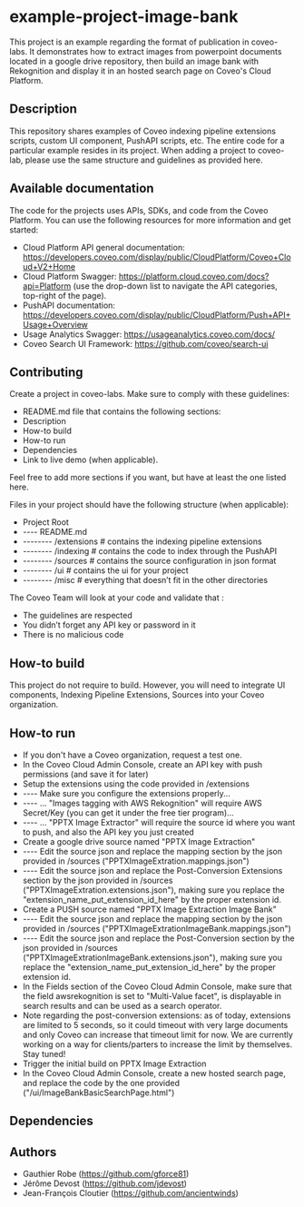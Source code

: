 # example-project-image-bank
This project is an example regarding the format of publication in coveo-labs. It demonstrates how to extract images from powerpoint documents located in a google drive repository, then build an image bank with Rekognition and display it in an hosted search page on Coveo's Cloud Platform.

## Description
This repository shares examples of Coveo indexing pipeline extensions scripts, custom UI component, PushAPI scripts, etc. The entire code for a particular example resides in its project. When adding a project to coveo-lab, please use the same structure and guidelines as provided here.

## Available documentation
The code for the projects uses APIs, SDKs, and code from the Coveo Platform. You can use the following resources for more information and get started:
 
- Cloud Platform API general documentation: https://developers.coveo.com/display/public/CloudPlatform/Coveo+Cloud+V2+Home
- Cloud Platform Swagger: https://platform.cloud.coveo.com/docs?api=Platform (use the drop-down list to navigate the API categories, top-right of the page).
- PushAPI documentation: https://developers.coveo.com/display/public/CloudPlatform/Push+API+Usage+Overview
- Usage Analytics Swagger: https://usageanalytics.coveo.com/docs/ 
- Coveo Search UI Framework: https://github.com/coveo/search-ui 

## Contributing
Create a project in coveo-labs.
Make sure to comply with these guidelines:
- README.md file that contains the following sections: 
- Description 
- How-to build 
- How-to run 
- Dependencies 
- Link to live demo (when applicable).

Feel free to add more sections if you want, but have at least the one listed here.

Files in your project should have the following structure (when applicable):
- Project Root
- ---- README.md
- -------- /extensions # contains the indexing pipeline extensions
- -------- /indexing # contains the code to index through the PushAPI
- -------- /sources # contains the source configuration in json format
- -------- /ui # contains the ui for your project
- -------- /misc # everything that doesn’t fit in the other directories
 
The Coveo Team will look at your code and validate that :
- The guidelines are respected
- You didn’t forget any API key or password in it
- There is no malicious code

## How-to build 
This project do not require to build. However, you will need to integrate UI components, Indexing Pipeline Extensions, Sources into your Coveo organization.

## How-to run 
- If you don't have a Coveo organization, request a test one.
- In the Coveo Cloud Admin Console, create an API key with push permissions (and save it for later)
- Setup the extensions using the code provided in /extensions
- ---- Make sure you configure the extensions properly... 
- ---- ... "Images tagging with AWS Rekognition" will require AWS Secret/Key (you can get it under the free tier program)... 
- ---- ... "PPTX Image Extractor" will require the source id where you want to push, and also the API key you just created
- Create a google drive source named "PPTX Image Extraction"
- ---- Edit the source json and replace the mapping section by the json provided in /sources ("PPTXImageExtration.mappings.json")
- ---- Edit the source json and replace the Post-Conversion Extensions section by the json provided in /sources ("PPTXImageExtration.extensions.json"), making sure you replace the "extension_name_put_extension_id_here" by the proper extension id.
- Create a PUSH source named "PPTX Image Extraction Image Bank"
- ---- Edit the source json and replace the mapping section by the json provided in /sources ("PPTXImageExtrationImageBank.mappings.json")
- ---- Edit the source json and replace the Post-Conversion section by the json provided in /sources ("PPTXImageExtrationImageBank.extensions.json"), making sure you replace the "extension_name_put_extension_id_here" by the proper extension id.
- In the Fields section of the Coveo Cloud Admin Console, make sure that the field awsrekognition is set to "Multi-Value facet", is displayable in search results and can be used as a search operator.
- Note regarding the post-conversion extensions: as of today, extensions are limited to 5 seconds, so it could timeout with very large documents and only Coveo can increase that timeout limit for now. We are currently working on a way for clients/parters to increase the limit by themselves. Stay tuned!
- Trigger the initial build on PPTX Image Extraction
- In the Coveo Cloud Admin Console, create a new hosted search page, and replace the code by the one provided ("/ui/ImageBankBasicSearchPage.html")

## Dependencies 

## Authors
- Gauthier Robe (https://github.com/gforce81)
- Jérôme Devost (https://github.com/jdevost)
- Jean-François Cloutier (https://github.com/ancientwinds)
 

